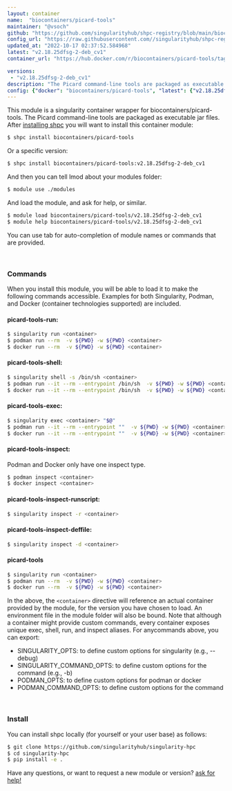 ```yaml
---
layout: container
name:  "biocontainers/picard-tools"
maintainer: "@vsoch"
github: "https://github.com/singularityhub/shpc-registry/blob/main/biocontainers/picard-tools/container.yaml"
config_url: "https://raw.githubusercontent.com//singularityhub/shpc-registry/main/biocontainers/picard-tools/container.yaml"
updated_at: "2022-10-17 02:37:52.584968"
latest: "v2.18.25dfsg-2-deb_cv1"
container_url: "https://hub.docker.com/r/biocontainers/picard-tools/tags"

versions:
 - "v2.18.25dfsg-2-deb_cv1"
description: "The Picard command-line tools are packaged as executable jar files."
config: {"docker": "biocontainers/picard-tools", "latest": {"v2.18.25dfsg-2-deb_cv1": "sha256:55513f9b0bda5403e31dec41142447045650e28a2accf3d0dd7e548b301c3a88"}, "tags": {"v2.18.25dfsg-2-deb_cv1": "sha256:55513f9b0bda5403e31dec41142447045650e28a2accf3d0dd7e548b301c3a88"}, "filter": ["v*"], "maintainer": "@vsoch", "description": "The Picard command-line tools are packaged as executable jar files.", "url": "https://hub.docker.com/r/biocontainers/picard-tools/tags"}
---
```


This module is a singularity container wrapper for biocontainers/picard-tools.
The Picard command-line tools are packaged as executable jar files.
After [installing shpc](#install) you will want to install this container module:


```bash
$ shpc install biocontainers/picard-tools
```

Or a specific version:

```bash
$ shpc install biocontainers/picard-tools:v2.18.25dfsg-2-deb_cv1
```

And then you can tell lmod about your modules folder:

```bash
$ module use ./modules
```

And load the module, and ask for help, or similar.

```bash
$ module load biocontainers/picard-tools/v2.18.25dfsg-2-deb_cv1
$ module help biocontainers/picard-tools/v2.18.25dfsg-2-deb_cv1
```

You can use tab for auto-completion of module names or commands that are provided.

<br>

### Commands

When you install this module, you will be able to load it to make the following commands accessible.
Examples for both Singularity, Podman, and Docker (container technologies supported) are included.

#### picard-tools-run:

```bash
$ singularity run <container>
$ podman run --rm  -v ${PWD} -w ${PWD} <container>
$ docker run --rm  -v ${PWD} -w ${PWD} <container>
```

#### picard-tools-shell:

```bash
$ singularity shell -s /bin/sh <container>
$ podman run --it --rm --entrypoint /bin/sh  -v ${PWD} -w ${PWD} <container>
$ docker run --it --rm --entrypoint /bin/sh  -v ${PWD} -w ${PWD} <container>
```

#### picard-tools-exec:

```bash
$ singularity exec <container> "$@"
$ podman run --it --rm --entrypoint ""  -v ${PWD} -w ${PWD} <container> "$@"
$ docker run --it --rm --entrypoint ""  -v ${PWD} -w ${PWD} <container> "$@"
```

#### picard-tools-inspect:

Podman and Docker only have one inspect type.

```bash
$ podman inspect <container>
$ docker inspect <container>
```

#### picard-tools-inspect-runscript:

```bash
$ singularity inspect -r <container>
```

#### picard-tools-inspect-deffile:

```bash
$ singularity inspect -d <container>
```



#### picard-tools

```bash
$ singularity run <container>
$ podman run --rm  -v ${PWD} -w ${PWD} <container>
$ docker run --rm  -v ${PWD} -w ${PWD} <container>
```


In the above, the `<container>` directive will reference an actual container provided
by the module, for the version you have chosen to load. An environment file in the
module folder will also be bound. Note that although a container
might provide custom commands, every container exposes unique exec, shell, run, and
inspect aliases. For anycommands above, you can export:

 - SINGULARITY_OPTS: to define custom options for singularity (e.g., --debug)
 - SINGULARITY_COMMAND_OPTS: to define custom options for the command (e.g., -b)
 - PODMAN_OPTS: to define custom options for podman or docker
 - PODMAN_COMMAND_OPTS: to define custom options for the command

<br>
  
### Install

You can install shpc locally (for yourself or your user base) as follows:

```bash
$ git clone https://github.com/singularityhub/singularity-hpc
$ cd singularity-hpc
$ pip install -e .
```

Have any questions, or want to request a new module or version? [ask for help!](https://github.com/singularityhub/singularity-hpc/issues)